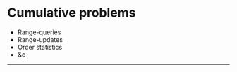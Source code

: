 Cumulative problems
===================

* Range-queries
* Range-updates
* Order statistics
* &c

* * *
